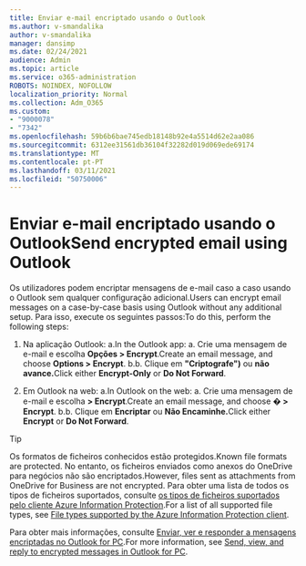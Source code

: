 ```yaml
---
title: Enviar e-mail encriptado usando o Outlook
ms.author: v-smandalika
author: v-smandalika
manager: dansimp
ms.date: 02/24/2021
audience: Admin
ms.topic: article
ms.service: o365-administration
ROBOTS: NOINDEX, NOFOLLOW
localization_priority: Normal
ms.collection: Adm_O365
ms.custom:
- "9000078"
- "7342"
ms.openlocfilehash: 59b6b6bae745edb18148b92e4a5514d62e2aa086
ms.sourcegitcommit: 6312ee31561db36104f32282d019d069ede69174
ms.translationtype: MT
ms.contentlocale: pt-PT
ms.lasthandoff: 03/11/2021
ms.locfileid: "50750006"
---
```

# <a name="send-encrypted-email-using-outlook"></a><span data-ttu-id="14748-102">Enviar e-mail encriptado usando o Outlook</span><span class="sxs-lookup"><span data-stu-id="14748-102">Send encrypted email using Outlook</span></span>

<span data-ttu-id="14748-103">Os utilizadores podem encriptar mensagens de e-mail caso a caso usando o Outlook sem qualquer configuração adicional.</span><span class="sxs-lookup"><span data-stu-id="14748-103">Users can encrypt email messages on a case-by-case basis using Outlook without any additional setup.</span></span> <span data-ttu-id="14748-104">Para isso, execute os seguintes passos:</span><span class="sxs-lookup"><span data-stu-id="14748-104">To do this, perform the following steps:</span></span>

1. <span data-ttu-id="14748-105">Na aplicação Outlook: a.</span><span class="sxs-lookup"><span data-stu-id="14748-105">In the Outlook app: a.</span></span> <span data-ttu-id="14748-106">Crie uma mensagem de e-mail e escolha **Opções > Encrypt**.</span><span class="sxs-lookup"><span data-stu-id="14748-106">Create an email message, and choose **Options > Encrypt**.</span></span> 
    <span data-ttu-id="14748-107">b.</span><span class="sxs-lookup"><span data-stu-id="14748-107">b.</span></span> <span data-ttu-id="14748-108">Clique em **"Criptografe")** ou **não avance.**</span><span class="sxs-lookup"><span data-stu-id="14748-108">Click either **Encrypt-Only** or **Do Not Forward**.</span></span>

2. <span data-ttu-id="14748-109">Em Outlook na web: a.</span><span class="sxs-lookup"><span data-stu-id="14748-109">In Outlook on the web: a.</span></span> <span data-ttu-id="14748-110">Crie uma mensagem de e-mail e escolha **> Encrypt**.</span><span class="sxs-lookup"><span data-stu-id="14748-110">Create an email message, and choose **� > Encrypt**.</span></span>
    <span data-ttu-id="14748-111">b.</span><span class="sxs-lookup"><span data-stu-id="14748-111">b.</span></span> <span data-ttu-id="14748-112">Clique em **Encriptar** ou **Não Encaminhe.**</span><span class="sxs-lookup"><span data-stu-id="14748-112">Click either **Encrypt** or **Do Not Forward**.</span></span>

> [!TIP]
> <span data-ttu-id="14748-113">Os formatos de ficheiros conhecidos estão protegidos.</span><span class="sxs-lookup"><span data-stu-id="14748-113">Known file formats are protected.</span></span> <span data-ttu-id="14748-114">No entanto, os ficheiros enviados como anexos do OneDrive para negócios não são encriptados.</span><span class="sxs-lookup"><span data-stu-id="14748-114">However, files sent as attachments from OneDrive for Business are not encrypted.</span></span> <span data-ttu-id="14748-115">Para obter uma lista de todos os tipos de ficheiros suportados, consulte [os tipos de ficheiros suportados pelo cliente Azure Information Protection](https://docs.microsoft.com/azure/information-protection/rms-client/client-admin-guide-file-types).</span><span class="sxs-lookup"><span data-stu-id="14748-115">For a list of all supported file types, see [File types supported by the Azure Information Protection client](https://docs.microsoft.com/azure/information-protection/rms-client/client-admin-guide-file-types).</span></span>

<span data-ttu-id="14748-116">Para obter mais informações, consulte [Enviar, ver e responder a mensagens encriptadas no Outlook for PC](https://support.microsoft.com/topic/send-view-and-reply-to-encrypted-messages-in-outlook-for-pc-eaa43495-9bbb-4fca-922a-df90dee51980).</span><span class="sxs-lookup"><span data-stu-id="14748-116">For more information, see [Send, view, and reply to encrypted messages in Outlook for PC](https://support.microsoft.com/topic/send-view-and-reply-to-encrypted-messages-in-outlook-for-pc-eaa43495-9bbb-4fca-922a-df90dee51980).</span></span>



